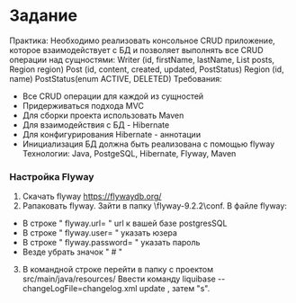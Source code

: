 # Задание
Практика:
Необходимо реализовать консольное CRUD приложение, которое
взаимодействует с БД и позволяет выполнять все CRUD операции над
сущностями:
Writer (id, firstName, lastName, List<Post> posts, Region region)
Post (id, content, created, updated, PostStatus)
Region (id, name)
PostStatus(enum ACTIVE, DELETED)
Требования:
- Все CRUD операции для каждой из сущностей
- Придерживаться подхода MVC
- Для сборки проекта использовать Maven
- Для взаимодействия с БД - Hibernate
- Для конфигурирования Hibernate - аннотации
- Инициализация БД должна быть реализована с помощью flyway
  Технологии: Java, PostgeSQL, Hibernate, Flyway, Maven

### Настройка Flyway
1. Скачать flyway https://flywaydb.org/
2. Рапаковать flyway. Зайти в папку \flyway-9.2.2\conf. В файле flyway:
* В строке " flyway.url= " url к вашей базе postgresSQL
* В строке " flyway.user= " указать юзера
* В строке " flyway.password= " указать пароль
* Везде убрать значок " # "
3. В командной строке перейти в папку с проектом src/main/java/resources/
Ввести команду liquibase --changeLogFile=changelog.xml update , затем "s".
